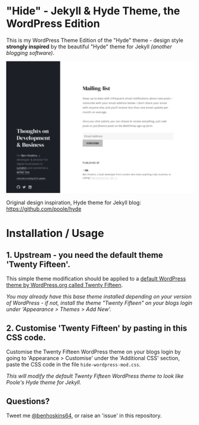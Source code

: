 # "Hide" - Jekyll & Hyde Theme, the WordPress Edition

This is my WordPress Theme Edition of the "Hyde" theme - design style **strongly inspired** by the beautiful "Hyde" theme for Jekyll _(another blogging software)_.

![Screenshot of Hide, a Hyde theme for WordPress](https://raw.githubusercontent.com/hozza/Hide-Jekyll-Hyde-Wordpress-Theme/master/hide-wordpress-theme-screenshot.png)

Original design inspiration, Hyde theme for Jekyll blog: https://github.com/poole/hyde

# Installation / Usage

## 1. Upstream - you need the default theme 'Twenty Fifteen'.

This simple theme modification should be applied to a [default WordPress theme by WordPress.org called Twenty Fifteen](https://en-gb.wordpress.org/themes/twentyfifteen/).

_You may already have this base theme installed depending on your version of WordPress - if not, install the theme "Twenty Fifteen" on your blogs login under 'Appearance > Themes > Add New'._


## 2. Customise 'Twenty Fifteen' by pasting in this CSS code.

Customise the Twenty Fifteen WordPress theme on your blogs login by going to 'Appearance > Customise' under the 'Additional CSS' section, paste the CSS code in the file `hide-wordpress-mod.css`. 

_This will modify the default Twenty Fifteen WordPress theme to look like Poole's Hyde theme for Jekyll._

## Questions?

Tweet me [@benhoskins64](https://twitter.com/benhoskins64), or raise an 'issue' in this repository.
